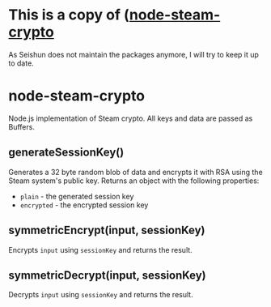 # This is a copy of ([node-steam-crypto](https://github.com/seishun/node-steam-crypto)

As Seishun does not maintain the packages anymore, I will try to keep it up to date.

##

# node-steam-crypto

Node.js implementation of Steam crypto. All keys and data are passed as Buffers.

## generateSessionKey()

Generates a 32 byte random blob of data and encrypts it with RSA using the Steam system's public key. Returns an object with the following properties:

* `plain` - the generated session key
* `encrypted` - the encrypted session key

## symmetricEncrypt(input, sessionKey)

Encrypts `input` using `sessionKey` and returns the result.

## symmetricDecrypt(input, sessionKey)

Decrypts `input` using `sessionKey` and returns the result.
